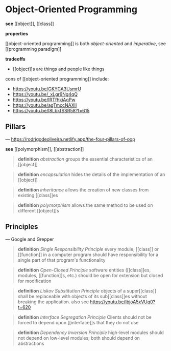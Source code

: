 # Object-Oriented Programming

**see** [[object]], [[class]]

**properties**

[[object-oriented programming]] is both _object-oriented_ and _imperative_, see [[programming paradigm]]

**tradeoffs**

- [[object]]s are things and people like things

cons of [[object-oriented programming]] include:

- <https://youtu.be/GKYCA3UsmrU>
- <https://youtu.be/_xLgr6Ng4qQ>
- <https://youtu.be/IRTfhkiAqPw>
- <https://youtu.be/agTmccNAXlI>
- <https://youtu.be/I8LbkfSSR58?t=615>

## Pillars

&mdash; <https://rodrigodeoliveira.netlify.app/the-four-pillars-of-oop>

**see** [[polymorphism]], [[abstraction]]

> **definition** _abstraction_ groups the essential characteristics of an [[object]]

> **definition** _encapsulation_ hides the details of the implementation of an [[object]]

> **definition** _inheritance_ allows the creation of new classes from existing [[class]]es

> **definition** _polymorphism_ allows the same method to be used on different [[object]]s

## Principles

&mdash; Google and Grepper

> **definition** _Single Responsibility Principle_ every module, [[class]] or [[function]] in a computer program should have responsibility for a single part of that program's functionality

> **definition** _Open-Closed Principle_ software entities ([[class]]es, modules, [[function]]s, etc.) should be open for extension but closed for modification

> **definition** _Liskov Substitution Principle_ objects of a super[[class]] shall be replaceable with objects of its sub[[class]]es without breaking the application. also see <https://youtu.be/IbjoA5xVUq0?t=620>

> **definition** _Interface Segregation Principle_ Clients should not be forced to depend upon [[interface]]s that they do not use

> **definition** _Dependency Inversion Principle_ high-level modules should not depend on low-level modules; both should depend on abstractions
